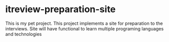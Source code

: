 # itreview-preparation-site
This is my pet project. This project implements a site for preparation to the interviews. Site will have functional to learn multiple programing languages and technologies  
